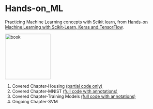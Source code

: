 # Hands-on_ML  
Practicing Machine Learning concepts with Scikit learn, from [Hands-on Machine Learning with Scikit-Learn, Keras and TensorFlow](https://www.oreilly.com/library/view/hands-on-machine-learning/9781492032632/).  
  
<img src="https://images-na.ssl-images-amazon.com/images/I/51aqYc1QyrL._SX379_BO1,204,203,200_.jpg" title="book" width="150" />

1. Covered Chapter-Housing [(partial code only)](https://github.com/SinXfactor/Hands-on_ML/blob/master/Ch-Housing.ipynb)  
2. Covered Chapter-MNIST [(full code with annotations)](https://github.com/SinXfactor/Hands-on_ML/blob/master/Ch-MNIST.ipynb)
3. Covered Chapter-Training Models [(full code with annotations)](https://github.com/SinXfactor/Hands-on_ML/blob/master/Ch-Models.ipynb)
4. Ongoing Chapter-SVM []()
